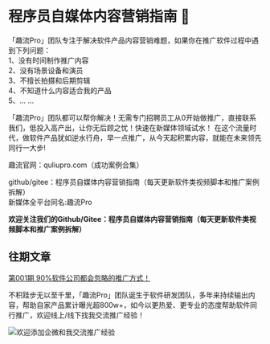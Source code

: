 # 程序员自媒体内容营销指南 :dart: 

「趣流Pro」团队专注于解决软件产品内容营销难题，如果你在推广软件过程中遇到下列问题：  
1、没有时间制作推广内容  
2、没有场景设备和演员  
3、不擅长拍摄和后期剪辑  
4、不知道什么内容适合我的产品  
5、... ...  

「趣流Pro」团队都可以帮你解决！无需专门招聘员工从0开始做推广，直接联系我们，低投入高产出，让你无后顾之忧！快速在新媒体领域试水！
在这个流量时代，做软件产品犹如逆水行舟，早一点推广，从今天起积累内容，就能在未来领先同行一大步!  

趣流官网：quliupro.com（成功案例合集）  

github/gitee：程序员自媒体内容营销指南（每天更新软件类视频脚本和推广案例拆解）  
新媒体全平台同名:趣流Pro

**欢迎关注我们的Github/Gitee：程序员自媒体内容营销指南（每天更新软件类视频脚本和推广案例拆解）**

## 往期文章

[第001期 90%软件公司都会忽略的推广方式！](https://gitee.com/quliupro/quliupro/blob/master/%E7%AC%AC001%E6%9C%9F%EF%BC%9A90%25%E8%BD%AF%E4%BB%B6%E5%85%AC%E5%8F%B8%E9%83%BD%E4%BC%9A%E5%BF%BD%E7%95%A5%E7%9A%84%E6%8E%A8%E5%B9%BF%E6%96%B9%E5%BC%8F%EF%BC%81.md)

不积跬步无以至千里，「趣流Pro」团队诞生于软件研发团队，多年来持续输出内容，帮助自家产品累计曝光超800w+，如今以更热爱、更专业的态度帮助软件同行推广，欢迎线上/线下找我交流推广经验！

![欢迎添加企微和我交流推广经验](https://server.soniceapp.com/uploads/images/20241101/20241101101057cc5000119.jpeg)